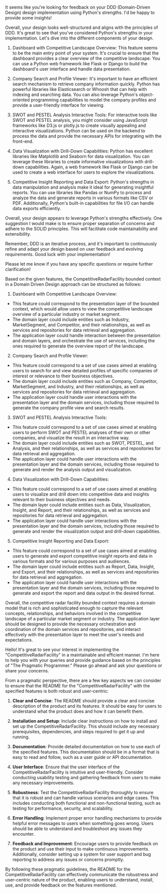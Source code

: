 It seems like you're looking for feedback on your DDD (Domain-Driven Design) design implementation using Python's strengths. I'd be happy to provide some insights!

Overall, your design looks well-structured and aligns with the principles of DDD. It's great to see that you've considered Python's strengths in your implementation. Let's dive into the different components of your design.

1. Dashboard with Competitive Landscape Overview: This feature seems to be the main entry point of your system. It's crucial to ensure that the dashboard provides a clear overview of the competitive landscape. You can use a Python web framework like Flask or Django to build the dashboard's user interface and handle data presentation.

2. Company Search and Profile Viewer: It's important to have an efficient search mechanism to retrieve company information quickly. Python has powerful libraries like Elasticsearch or Whoosh that can help with indexing and searching data. You can also leverage Python's object-oriented programming capabilities to model the company profiles and provide a user-friendly interface for viewing.

3. SWOT and PESTEL Analysis Interactive Tools: For interactive tools like SWOT and PESTEL analysis, you might consider using JavaScript frameworks like D3.js or plotly.js to create visually appealing and interactive visualizations. Python can be used on the backend to process the data and provide the necessary APIs for integrating with the front-end.

4. Data Visualization with Drill-Down Capabilities: Python has excellent libraries like Matplotlib and Seaborn for data visualization. You can leverage these libraries to create informative visualizations with drill-down capabilities. Again, a web framework like Flask or Django can be used to create a web interface for users to explore the visualizations.

5. Competitive Insight Reporting and Data Export: Python's strengths in data manipulation and analysis make it ideal for generating insightful reports. You can use libraries like Pandas or NumPy to process and analyze the data and generate reports in various formats like CSV or PDF. Additionally, Python's built-in capabilities for file I/O can handle data exports efficiently.

Overall, your design appears to leverage Python's strengths effectively. One suggestion I would make is to ensure proper separation of concerns and adhere to the SOLID principles. This will facilitate code maintainability and extensibility.

Remember, DDD is an iterative process, and it's important to continuously refine and adapt your design based on user feedback and evolving requirements. Good luck with your implementation!

Please let me know if you have any specific questions or require further clarification!

Based on the given features, the CompetitiveRadarFacility bounded context in a Domain Driven Design approach can be structured as follows:

1. Dashboard with Competitive Landscape Overview:
- This feature could correspond to the presentation layer of the bounded context, which would allow users to view the competitive landscape overview of a particular industry or market segment.
- The domain layer could include entities such as Industry, MarketSegment, and Competitor, and their relationships, as well as services and repositories for data retrieval and aggregation.
- The application layer could handle interaction between the presentation and domain layers, and orchestrate the use of services, including the ones required to generate the overview report of the landscape.

2. Company Search and Profile Viewer:
- This feature could correspond to a set of use cases aimed at enabling users to search for and view detailed profiles of specific companies of interest or relevance to their business objectives.
- The domain layer could include entities such as Company, Competitor, MarketSegment, and Industry, and their relationships, as well as services and repositories for data retrieval and aggregation.
- The application layer could handle user interactions with the presentation layer and the domain services, including those required to generate the company profile view and search results.

3. SWOT and PESTEL Analysis Interactive Tools:
- This feature could correspond to a set of use cases aimed at enabling users to perform SWOT and PESTEL analyses of their own or other companies, and visualize the result in an interactive way.
- The domain layer could include entities such as SWOT, PESTEL, and Analysis, and their relationships, as well as services and repositories for data retrieval and aggregation.
- The application layer could handle user interactions with the presentation layer and the domain services, including those required to generate and render the analysis output and visualization.

4. Data Visualization with Drill-Down Capabilities:
- This feature could correspond to a set of use cases aimed at enabling users to visualize and drill down into competitive data and insights relevant to their business objectives and needs.
- The domain layer could include entities such as Data, Visualization, Insight, and Report, and their relationships, as well as services and repositories for data retrieval and aggregation.
- The application layer could handle user interactions with the presentation layer and the domain services, including those required to generate and render the visualization output and drill-down capabilities.

5. Competitive Insight Reporting and Data Export:
- This feature could correspond to a set of use cases aimed at enabling users to generate and export competitive insight reports and data in various formats and for various purposes and audiences.
- The domain layer could include entities such as Report, Data, Insight, and Export, and their relationships, as well as services and repositories for data retrieval and aggregation.
- The application layer could handle user interactions with the presentation layer and the domain services, including those required to generate and export the report and data output in the desired format.

Overall, the competitive radar facility bounded context requires a domain model that is rich and sophisticated enough to capture the relevant concepts, relationships, and behaviors involved in the competitive landscape of a particular market segment or industry. The application layer should be designed to provide the necessary orchestration and coordination of the domain services and repositories, and interact effectively with the presentation layer to meet the user's needs and expectations.

Hello! It's great to see your interest in implementing the "CompetitiveRadarFacility" in a maintainable and efficient manner. I'm here to help you with your queries and provide guidance based on the principles of "The Pragmatic Programmer." Please go ahead and ask your questions or share your concerns.

From a pragmatic perspective, there are a few key aspects we can consider to ensure that the README for the "CompetitiveRadarFacility" with the specified features is both robust and user-centric:

1. **Clear and Concise**: The README should provide a clear and concise description of the product and its features. It should be easy for users to understand what the product does and how it can benefit them.

2. **Installation and Setup**: Include clear instructions on how to install and set up the CompetitiveRadarFacility. This should include any necessary prerequisites, dependencies, and steps required to get it up and running.

3. **Documentation**: Provide detailed documentation on how to use each of the specified features. This documentation should be in a format that is easy to read and follow, such as a user guide or API documentation.

4. **User Interface**: Ensure that the user interface of the CompetitiveRadarFacility is intuitive and user-friendly. Consider conducting usability testing and gathering feedback from users to make any necessary improvements.

5. **Robustness**: Test the CompetitiveRadarFacility thoroughly to ensure that it is robust and can handle various scenarios and edge cases. This includes conducting both functional and non-functional testing, such as testing for performance, security, and scalability.

6. **Error Handling**: Implement proper error handling mechanisms to provide helpful error messages to users when something goes wrong. Users should be able to understand and troubleshoot any issues they encounter.

7. **Feedback and Improvement**: Encourage users to provide feedback on the product and use their input to make continuous improvements. Additionally, consider setting up a system for user support and bug reporting to address any issues or concerns promptly.

By following these pragmatic guidelines, the README for the CompetitiveRadarFacility can effectively communicate the robustness and user-centric nature of the product, enabling users to understand, install, use, and provide feedback on the features mentioned.